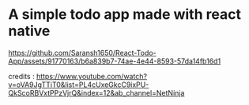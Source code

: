 # A simple todo app made with react native


https://github.com/Saransh1650/React-Todo-App/assets/91770163/b6a839b7-74ae-4e44-8593-57da14fb16d1

credits : https://www.youtube.com/watch?v=oVA9JgTTiT0&list=PL4cUxeGkcC9ixPU-QkScoRBVxtPPzVjrQ&index=12&ab_channel=NetNinja
